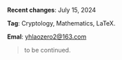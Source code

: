 
**Recent changes**: July 15, 2024

**Tag**: Cryptology, Mathematics, LaTeX.

**Emal**: yhlaozero2@163.com

> to be continued.